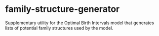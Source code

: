 family-structure-generator
==========================

Supplementary utility for the Optimal Birth Intervals model that generates lists of potential family structures used by the model.
